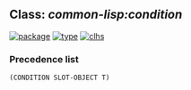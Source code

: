 ## Class: ***common-lisp:condition***
[![package](https://img.shields.io/badge/Package-COMMON--LISP-5f9ea0.svg?style=social&colorA=999999)](../) [![type](https://img.shields.io/badge/Type-Class-5f9ea0.svg?style=social&colorA=999999)](../#class) [![clhs](https://img.shields.io/badge/CLHS-CONDITION-5f9ea0.svg?style=social&colorA=999999)](http://www.lispworks.com/documentation/HyperSpec/Body/e_cnd.htm) 
### Precedence list
```
(CONDITION SLOT-OBJECT T)
```
